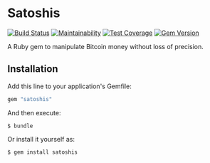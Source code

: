 # Satoshis

[![Build Status](https://travis-ci.org/bsoares/satoshis.svg?branch=master)](https://travis-ci.org/bsoares/satoshis)
[![Maintainability](https://api.codeclimate.com/v1/badges/69b087f6c2d3cfbb0fa2/maintainability)](https://codeclimate.com/github/bsoares/satoshis/maintainability)
[![Test Coverage](https://api.codeclimate.com/v1/badges/69b087f6c2d3cfbb0fa2/test_coverage)](https://codeclimate.com/github/bsoares/satoshis/test_coverage)
[![Gem Version](https://badge.fury.io/rb/satoshis.svg)](https://badge.fury.io/rb/satoshis)

A Ruby gem to manipulate Bitcoin money without loss of precision.

## Installation

Add this line to your application's Gemfile:

```ruby
gem "satoshis"
```

And then execute:

    $ bundle

Or install it yourself as:

    $ gem install satoshis
